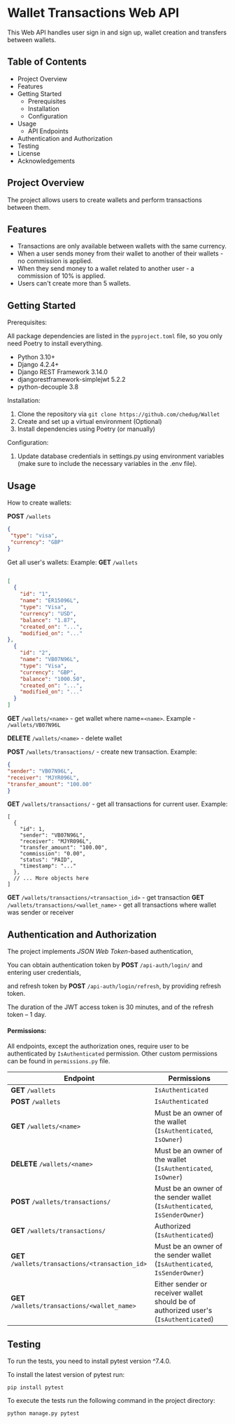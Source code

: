 # Wallet Transactions Web API

This Web API handles user sign in and sign up, wallet creation and transfers between wallets.

## Table of Contents

- Project Overview
- Features
- Getting Started
    - Prerequisites
    - Installation
    - Configuration
- Usage
    - API Endpoints
- Authentication and Authorization
- Testing
- License
- Acknowledgements

## Project Overview

The project allows users to create wallets and perform transactions between them.

## Features
- Transactions are only available between wallets with the same currency.
- When a user sends money from their wallet to another of their wallets - no commission is applied.
- When they send money to a wallet related to another user - a commission of 10% is applied.
- Users can't create more than 5 wallets.

## Getting Started

Prerequisites:

All package dependencies are listed in the `pyproject.toml` file, so you only need Poetry to install everything.

- Python 3.10+
- Django 4.2.4+
- Django REST Framework 3.14.0
- djangorestframework-simplejwt 5.2.2
- python-decouple 3.8

Installation:

1. Clone the repository via `git clone https://github.com/chedug/Wallet`
2. Create and set up a virtual environment (Optional)
3. Install dependencies using Poetry (or manually)

Configuration:

1. Update database credentials in settings.py using environment variables (make sure to include the necessary variables in the .env file).


## Usage

How to create wallets:

**POST** `/wallets`
```json
{
 "type": "visa",
 "currency": "GBP"
}
```

Get all user's wallets: Example:
**GET** `/wallets`
```json

[
  {
    "id": "1",
    "name": "ER15096L",
    "type": "Visa",
    "currency": "USD",
    "balance": "1.87",
    "created_on": "...",
    "modified_on": "..."
},
  {
    "id": "2",
    "name": "VB07N96L",
    "type": "Visa",
    "currency": "GBP",
    "balance": "1000.50",
    "created_on": "...",
    "modified_on": "..."
  }
]
```

**GET** `/wallets/<name>` - get wallet where name=`<name>`. Example - `/wallets/VB07N96L`

**DELETE** `/wallets/<name>` - delete wallet

**POST** `/wallets/transactions/` - create new transaction. Example:
```json
{
"sender": "VB07N96L",
"receiver": "MJYR096L",
"transfer_amount": "100.00"
}
```
**GET** `/wallets/transactions/` - get all transactions for current user. Example:
```json5
[
  {
    "id": 1,
    "sender": "VB07N96L",
    "receiver": "MJYR096L",
    "transfer_amount": "100.00",
    "commission": "0.00",
    "status": "PAID",
    "timestamp": "..."
  },
  // ... More objects here
]
```

**GET** `/wallets/transactions/<transaction_id>` - get transaction
**GET** `/wallets/transactions/<wallet_name>` - get all transactions where wallet was sender or receiver

## Authentication and Authorization

The project implements *JSON Web Token*-based authentication,

You can obtain authentication token by **POST** `/api-auth/login/` and entering user credentials,

and refresh token by **POST** `/api-auth/login/refresh`, by providing refresh token.

The duration of the JWT access token is 30 minutes, and of the refresh token – 1 day.

#### Permissions:

All endpoints, except the authorization ones, require user to be authenticated by `IsAuthenticated` permission.
Other custom permissions can be found in `permissions.py` file.


| Endpoint                                         | Permissions                                                                         |
|--------------------------------------------------|-------------------------------------------------------------------------------------|
| **GET**  `/wallets`                              | `IsAuthenticated`                                                                   |
| **POST** `/wallets`                              | `IsAuthenticated`                                                                   |
| **GET** `/wallets/<name>`                        | Must be an owner of the wallet (`IsAuthenticated`, `IsOwner`)                       |
| **DELETE** `/wallets/<name>`                     | Must be an owner of the wallet (`IsAuthenticated`, `IsOwner`)                       |
| **POST** `/wallets/transactions/`                | Must be an owner of the sender wallet (`IsAuthenticated`, `IsSenderOwner`)          |
| **GET** `/wallets/transactions/`                 | Authorized (`IsAuthenticated`)                                                      |
| **GET** `/wallets/transactions/<transaction_id>` | Must be an owner of the sender wallet (`IsAuthenticated`, `IsSenderOwner`)          |
| **GET** `/wallets/transactions/<wallet_name>`    | Either sender or receiver wallet should be of authorized user's (`IsAuthenticated`) | 

## Testing

To run the tests, you need to install pytest version ^7.4.0.

To install the latest version of pytest run:

```commandline
pip install pytest
```
To execute the tests run the following command in the project directory:
```commandline
python manage.py pytest
```

